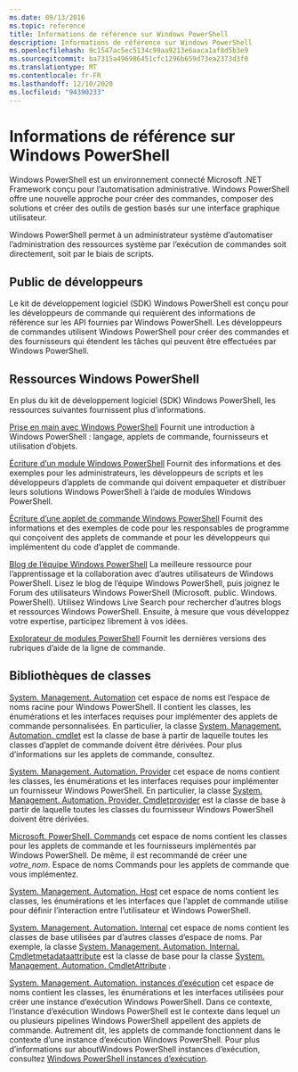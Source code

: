 ```yaml
---
ms.date: 09/13/2016
ms.topic: reference
title: Informations de référence sur Windows PowerShell
description: Informations de référence sur Windows PowerShell
ms.openlocfilehash: 9c1547ac5ec5134c99aa9213e6aaca1af8d5b3e9
ms.sourcegitcommit: ba7315a496986451cfc1296b659d73ea2373d3f0
ms.translationtype: MT
ms.contentlocale: fr-FR
ms.lasthandoff: 12/10/2020
ms.locfileid: "94390233"
---
```

# <a name="windows-powershell-reference"></a>Informations de référence sur Windows PowerShell

Windows PowerShell est un environnement connecté Microsoft .NET Framework conçu pour l’automatisation administrative. Windows PowerShell offre une nouvelle approche pour créer des commandes, composer des solutions et créer des outils de gestion basés sur une interface graphique utilisateur.

Windows PowerShell permet à un administrateur système d’automatiser l’administration des ressources système par l’exécution de commandes soit directement, soit par le biais de scripts.

## <a name="developer-audience"></a>Public de développeurs

Le kit de développement logiciel (SDK) Windows PowerShell est conçu pour les développeurs de commande qui requièrent des informations de référence sur les API fournies par Windows PowerShell. Les développeurs de commandes utilisent Windows PowerShell pour créer des commandes et des fournisseurs qui étendent les tâches qui peuvent être effectuées par Windows PowerShell.

## <a name="windows-powershell-resources"></a>Ressources Windows PowerShell

En plus du kit de développement logiciel (SDK) Windows PowerShell, les ressources suivantes fournissent plus d’informations.

[Prise en main avec Windows PowerShell](/powershell/scripting/getting-started/getting-started-with-windows-powershell) Fournit une introduction à Windows PowerShell : langage, applets de commande, fournisseurs et utilisation d’objets.

[Écriture d’un module Windows PowerShell](./module/writing-a-windows-powershell-module.md) Fournit des informations et des exemples pour les administrateurs, les développeurs de scripts et les développeurs d’applets de commande qui doivent empaqueter et distribuer leurs solutions Windows PowerShell à l’aide de modules Windows PowerShell.

[Écriture d’une applet de commande Windows PowerShell](./cmdlet/writing-a-windows-powershell-cmdlet.md) Fournit des informations et des exemples de code pour les responsables de programme qui conçoivent des applets de commande et pour les développeurs qui implémentent du code d’applet de commande.

[Blog de l’équipe Windows PowerShell](https://devblogs.microsoft.com/powershell/) La meilleure ressource pour l’apprentissage et la collaboration avec d’autres utilisateurs de Windows PowerShell. Lisez le blog de l’équipe Windows PowerShell, puis joignez le Forum des utilisateurs Windows PowerShell (Microsoft. public. Windows. PowerShell).
Utilisez Windows Live Search pour rechercher d’autres blogs et ressources Windows PowerShell. Ensuite, à mesure que vous développez votre expertise, participez librement à vos idées.

[Explorateur de modules PowerShell](/powershell/module/) Fournit les dernières versions des rubriques d’aide de la ligne de commande.

## <a name="class-libraries"></a>Bibliothèques de classes

[System. Management. Automation](/dotnet/api/System.Management.Automation) cet espace de noms est l’espace de noms racine pour Windows PowerShell. Il contient les classes, les énumérations et les interfaces requises pour implémenter des applets de commande personnalisées. En particulier, la classe [System. Management. Automation. cmdlet](/dotnet/api/System.Management.Automation.Cmdlet) est la classe de base à partir de laquelle toutes les classes d’applet de commande doivent être dérivées. Pour plus d’informations sur les applets de commande, consultez.

[System. Management. Automation. Provider](/dotnet/api/System.Management.Automation.Provider) cet espace de noms contient les classes, les énumérations et les interfaces requises pour implémenter un fournisseur Windows PowerShell. En particulier, la classe [System. Management. Automation. Provider. Cmdletprovider](/dotnet/api/System.Management.Automation.Provider.CmdletProvider) est la classe de base à partir de laquelle toutes les classes du fournisseur Windows PowerShell doivent être dérivées.

[Microsoft. PowerShell. Commands](/dotnet/api/Microsoft.PowerShell.Commands) cet espace de noms contient les classes pour les applets de commande et les fournisseurs implémentés par Windows PowerShell. De même, il est recommandé de créer une *votre_nom*. Espace de noms Commands pour les applets de commande que vous implémentez.

[System. Management. Automation. Host](/dotnet/api/System.Management.Automation.Host) cet espace de noms contient les classes, les énumérations et les interfaces que l’applet de commande utilise pour définir l’interaction entre l’utilisateur et Windows PowerShell.

[System. Management. Automation. Internal](/dotnet/api/System.Management.Automation.Internal) cet espace de noms contient les classes de base utilisées par d’autres classes d’espace de noms. Par exemple, la classe [System. Management. Automation. Internal. Cmdletmetadataattribute](/dotnet/api/System.Management.Automation.Internal.CmdletMetadataAttribute) est la classe de base pour la classe [System. Management. Automation. CmdletAttribute](/dotnet/api/System.Management.Automation.CmdletAttribute) .

[System. Management. Automation. instances d’exécution](/dotnet/api/System.Management.Automation.Runspaces) cet espace de noms contient les classes, les énumérations et les interfaces utilisées pour créer une instance d’exécution Windows PowerShell. Dans ce contexte, l’instance d’exécution Windows PowerShell est le contexte dans lequel un ou plusieurs pipelines Windows PowerShell appellent des applets de commande. Autrement dit, les applets de commande fonctionnent dans le contexte d’une instance d’exécution Windows PowerShell. Pour plus d’informations sur aboutWindows PowerShell instances d’exécution, consultez [Windows PowerShell instances d’exécution](hosting/creating-runspaces.md).
